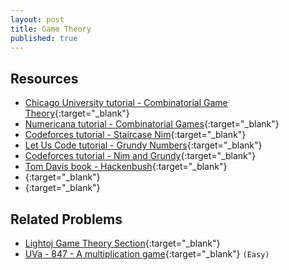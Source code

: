 ```yaml
---
layout: post
title: Game Theory
published: true
---
```


## Resources

- [Chicago University tutorial - Combinatorial Game Theory](http://math.uchicago.edu/~ac/cgt.pdf){:target="\_blank"}
- [Numericana tutorial - Combinatorial Games](http://www.numericana.com/answer/games.htm){:target="\_blank"}
- [Codeforces tutorial - Staircase Nim](https://codeforces.com/blog/entry/44651){:target="\_blank"}
- [Let Us Code tutorial - Grundy Numbers](http://letuskode.blogspot.com/2014/08/grundy-numbers.html){:target="\_blank"}
- [Codeforces tutorial - Nim and Grundy](https://codeforces.com/blog/entry/66040){:target="\_blank"}
- [Tom Davis book - Hackenbush](http://www.geometer.org/mathcircles/hackenbush.pdf){:target="\_blank"}
- [](){:target="\_blank"}
- [](){:target="\_blank"} 

## Related Problems

- [Lightoj Game Theory Section](https://lightoj.com/problems/category/game-theory){:target="\_blank"}
- [UVa - 847 - A multiplication game](https://onlinejudge.org/external/8/847.pdf){:target="\_blank"} `(Easy)`
